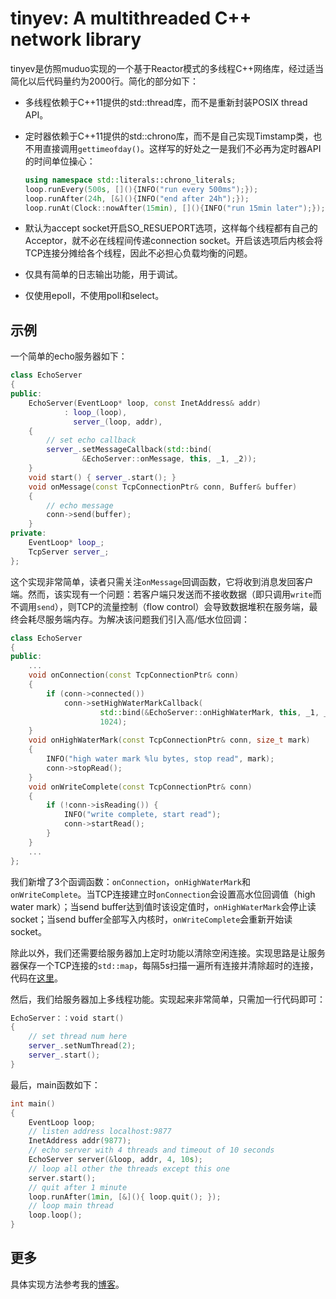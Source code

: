 # tinyev: A multithreaded C++ network library

tinyev是仿照muduo实现的一个基于Reactor模式的多线程C++网络库，经过适当简化以后代码量约为2000行。简化的部分如下：

- 多线程依赖于C++11提供的std::thread库，而不是重新封装POSIX thread API。

- 定时器依赖于C++11提供的std::chrono库，而不是自己实现Timstamp类，也不用直接调用`gettimeofday()`。这样写的好处之一是我们不必再为定时器API的时间单位操心：

  ```c++
  using namespace std::literals::chrono_literals;
  loop.runEvery(500s, [](){INFO("run every 500ms");});
  loop.runAfter(24h, [&](){INFO("end after 24h");});
  loop.runAt(Clock::nowAfter(15min), [](){INFO("run 15min later");});
  ```

- 默认为accept socket开启SO_RESUEPORT选项，这样每个线程都有自己的Acceptor，就不必在线程间传递connection socket。开启该选项后内核会将TCP连接分摊给各个线程，因此不必担心负载均衡的问题。

- 仅具有简单的日志输出功能，用于调试。

- 仅使用epoll，不使用poll和select。

## 示例

一个简单的echo服务器如下：

```C++
class EchoServer
{
public:
	EchoServer(EventLoop* loop, const InetAddress& addr)
			: loop_(loop),
			  server_(loop, addr),
	{
        // set echo callback
		server_.setMessageCallback(std::bind(
				&EchoServer::onMessage, this, _1, _2));
	}
	void start() { server_.start(); }
	void onMessage(const TcpConnectionPtr& conn, Buffer& buffer)
	{
        // echo message
		conn->send(buffer);
	}
private:
	EventLoop* loop_;
	TcpServer server_;
};
```

这个实现非常简单，读者只需关注`onMessage`回调函数，它将收到消息发回客户端。然而，该实现有一个问题：若客户端只发送而不接收数据（即只调用`write`而不调用`send`），则TCP的流量控制（flow control）会导致数据堆积在服务端，最终会耗尽服务端内存。为解决该问题我们引入高/低水位回调：

```c++
class EchoServer
{
public:
    ...
    void onConnection(const TcpConnectionPtr& conn)
	{
		if (conn->connected())
            conn->setHighWaterMarkCallback(
                    std::bind(&EchoServer::onHighWaterMark, this, _1, _2),
                    1024);
	}
	void onHighWaterMark(const TcpConnectionPtr& conn, size_t mark)
	{
		INFO("high water mark %lu bytes, stop read", mark);
        conn->stopRead();
	}
	void onWriteComplete(const TcpConnectionPtr& conn)
	{
		if (!conn->isReading()) {
			INFO("write complete, start read");
			conn->startRead();
        }
	}
    ...
};
```

我们新增了3个函调函数：`onConnection`，`onHighWaterMark`和`onWriteComplete`。当TCP连接建立时`onConnection`会设置高水位回调值（high water mark）；当send buffer达到值时该设定值时，`onHighWaterMark`会停止读socket；当send buffer全部写入内核时，`onWriteComplete`会重新开始读socket。

除此以外，我们还需要给服务器加上定时功能以清除空闲连接。实现思路是让服务器保存一个TCP连接的`std::map`，每隔5s扫描一遍所有连接并清除超时的连接，代码在[这里](./trival/echo.cc)。

然后，我们给服务器加上多线程功能。实现起来非常简单，只需加一行代码即可：

```c++
EchoServer：：void start()
{
    // set thread num here
    server_.setNumThread(2);
    server_.start();
}
```

最后，main函数如下：

```c++
int main()
{
	EventLoop loop;
    // listen address localhost:9877
	InetAddress addr(9877);
    // echo server with 4 threads and timeout of 10 seconds
	EchoServer server(&loop, addr, 4, 10s);
    // loop all other the threads except this one
	server.start();
    // quit after 1 minute
	loop.runAfter(1min, [&](){ loop.quit(); });
    // loop main thread
	loop.loop();
}
```

## 更多

具体实现方法参考我的[博客](http://www.penggq.org/2017/09/%E5%A4%9A%E6%9C%BA%E5%B9%B6%E8%A1%8C%E6%B1%82%E8%A7%A3N%E7%9A%87%E5%90%8E%E9%97%AE%E9%A2%98)。